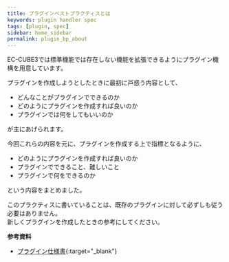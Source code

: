```yaml
---
title: プラグインベストプラクティスとは
keywords: plugin handler spec
tags: [plugin, spec]
sidebar: home_sidebar
permalink: plugin_bp_about
---
```


EC-CUBE3では標準機能では存在しない機能を拡張できるようにプラグイン機構を用意しています。

プラグインを作成しようとしたときに最初に戸惑う内容として、

- どんなことがプラグインでできるのか
- どのようにプラグインを作成すれば良いのか
- プラグインでは何をしてもいいのか

が主にあげられます。

今回これらの内容を元に、プラグインを作成する上で指標となるように、

- どのようにプラグインを作成すれば良いのか
- プラグインでできること、難しいこと
- プラグインで何をできるのか

という内容をまとめました。

このプラクティスに書いていることは、既存のプラグインに対して必ずしも従う必要はありません。  
新しくプラグインを作成したときの参考にしてください。

__参考資料__

- [プラグイン仕様書](http://downloads.ec-cube.net/src/manual/v3/plugin.pdf){:target="_blank"}
